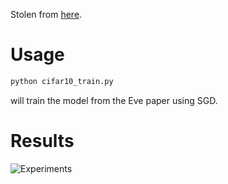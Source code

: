Stolen from [here](https://github.com/tensorflow/models/tree/master/tutorials/image/cifar10).


# Usage
```bash
python cifar10_train.py
```
will train the model from the Eve paper using SGD.

# Results
![Experiments](/eve_results/loss_plot.png?raw=true)
